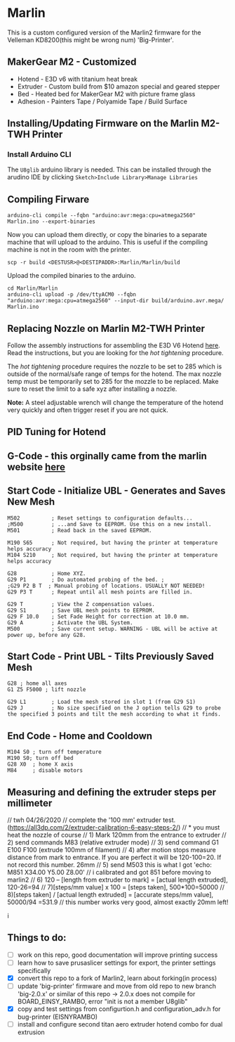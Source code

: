 # Marlin
This is a custom configured version of the Marlin2 firmware for the Velleman KD8200(this might be wrong num) 'Big-Printer'.

## MakerGear M2 - Customized 
- Hotend - E3D v6 with titanium heat break
- Extruder - Custom build from $10 amazon special and geared stepper
- Bed - Heated bed for MakerGear M2 with picture frame glass
- Adhesion - Painters Tape / Polyamide Tape / Build Surface

## Installing/Updating Firmware on the Marlin M2-TWH Printer

### Install Arduino CLI


The `U8glib` arduino library is needed. This can be installed through the arudino IDE by clicking `Sketch>Include Library>Manage Libraries`


## Compiling Firware 
```
arduino-cli compile --fqbn "arduino:avr:mega:cpu=atmega2560" Marlin.ino --export-binaries
```
Now you can upload them directly, or copy the binaries to a separate machine that will upload to the arduino. This is useful if the compiling machine is not in the room with the printer. 

```
scp -r build <DESTUSR>@<DESTIPADDR>:Marlin/Marlin/build
```
Upload the compiled binaries to the arduino.
```
cd Marlin/Marlin
arduino-cli upload -p /dev/ttyACM0 --fqbn "arduino:avr:mega:cpu=atmega2560" --input-dir build/arduino.avr.mega/ Marlin.ino
```


## Replacing Nozzle on Marlin M2-TWH Printer

Follow the assembly instructions for assembling the E3D V6 Hotend [here](https://e3d-online.dozuki.com/Guide/V6+Assembly/6). Read the instructions, but you are looking for the *hot tightening* procedure.

The *hot tightening* procedure requires the nozzle to be set to 285 which is outside of the normal/safe range of temps for the hotend. The max nozzle temp must be temporarily set to 285 for the mozzle to be replaced. Make sure to reset the limit to a safe xyz after installing a nozzle.

**Note:** A steel adjustable wrench will change the temperature of the hotend very quickly and often trigger reset if you are not quick.

## PID Tuning for Hotend
## G-Code - this orginally came from the marlin website [here](https://marlinfw.org/docs/features/unified_bed_leveling.html#unified-bed-leveling)
## Start Code - Initialize UBL - Generates and Saves New Mesh
```
M502          ; Reset settings to configuration defaults...
;M500         ; ...and Save to EEPROM. Use this on a new install.  
M501          ; Read back in the saved EEPROM.

M190 S65      ; Not required, but having the printer at temperature helps accuracy
M104 S210     ; Not required, but having the printer at temperature helps accuracy

G28           ; Home XYZ.
G29 P1        ; Do automated probing of the bed. ; 
;G29 P2 B T  ; Manual probing of locations. USUALLY NOT NEEDED! 
G29 P3 T      ; Repeat until all mesh points are filled in.

G29 T         ; View the Z compensation values.
G29 S1        ; Save UBL mesh points to EEPROM.
G29 F 10.0    ; Set Fade Height for correction at 10.0 mm.
G29 A         ; Activate the UBL System.
M500          ; Save current setup. WARNING - UBL will be active at power up, before any G28.
```
## Start Code - Print UBL - Tilts Previously Saved Mesh
```
G28 ; home all axes
G1 Z5 F5000 ; lift nozzle

G29 L1        ; Load the mesh stored in slot 1 (from G29 S1)
G29 J         ; No size specified on the J option tells G29 to probe the specified 3 points and tilt the mesh according to what it finds.

```
## End Code - Home and Cooldown
```
M104 S0 ; turn off temperature
M190 S0; turn off bed
G28 X0  ; home X axis
M84     ; disable motors
```

## Measuring and defining the extruder steps per millimeter
 // twh 04/26/2020
 // complete the '100 mm' extruder test. (https://all3dp.com/2/extruder-calibration-6-easy-steps-2/)
 // * you must heat the nozzle of course
 // 1) Mark 120mm from the entrance to extruder
 // 2) send commands M83 (relative extruder mode) 
 // 3) send command G1 E100 F100 (extrude 100mm of filament)
 // 4) after motion stops measure distance from mark to entrance. If you are perfect it will be 120-100=20. If not record this number. 26mm
 // 5) send M503 this is what I got 'echo:  M851 X34.00 Y5.00 Z8.00' // i calibrated and got 851 before moving to marlin2
 // 6) 120 – [length from extruder to mark] = [actual length extruded], 120-26=94
 // 7)[steps/mm value] x 100 = [steps taken], 500*100=50000
 // 8)[steps taken] / [actual length extruded] = [accurate steps/mm value], 50000/94 =531.9 // this number works very good, almost exactly 20mm left!


i


## Things to do:

- [ ] work on this repo, good documentation will improve printing success
- [ ] learn how to save prusaslicer settings for export, the printer settings specifically
- [x] convert this repo to a fork of Marlin2, learn about forking(in process)
- [ ] update 'big-printer' firmware and move from old repo to new branch 'big-2.0.x' or similar of this repo 
	-> 2.0.x does not compile for BOARD_EINSY_RAMBO, error "init is not a member U8glib"
- [x] copy and test settings from configurtion.h and configuration_adv.h for bug-printer (EISNYRAMBO)
- [ ] install and configure second titan aero extruder hotend combo for dual extrusion 
